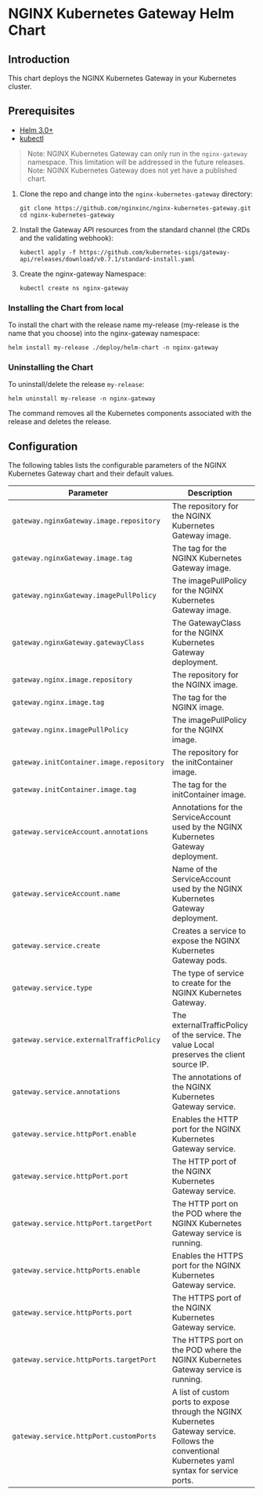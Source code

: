 # NGINX Kubernetes Gateway Helm Chart

## Introduction

This chart deploys the NGINX Kubernetes Gateway in your Kubernetes cluster.

## Prerequisites

- [Helm 3.0+](https://helm.sh/docs/intro/install/)
- [kubectl](https://kubernetes.io/docs/tasks/tools/)

> Note: NGINX Kubernetes Gateway can only run in the `nginx-gateway` namespace. This limitation will be addressed in
the future releases.
> Note: NGINX Kubernetes Gateway does not yet have a published chart.

1. Clone the repo and change into the `nginx-kubernetes-gateway` directory:

   ```
   git clone https://github.com/nginxinc/nginx-kubernetes-gateway.git
   cd nginx-kubernetes-gateway
   ```

1. Install the Gateway API resources from the standard channel (the CRDs and the validating webhook):

   ```
   kubectl apply -f https://github.com/kubernetes-sigs/gateway-api/releases/download/v0.7.1/standard-install.yaml
   ```

1. Create the nginx-gateway Namespace:

    ```
    kubectl create ns nginx-gateway
    ```

### Installing the Chart from local

To install the chart with the release name my-release (my-release is the name that you choose) into the nginx-gateway
namespace:

```
helm install my-release ./deploy/helm-chart -n nginx-gateway
```

### Uninstalling the Chart

To uninstall/delete the release `my-release`:

```
helm uninstall my-release -n nginx-gateway
```

The command removes all the Kubernetes components associated with the release and deletes the release.

## Configuration

The following tables lists the configurable parameters of the NGINX Kubernetes Gateway chart and their default values.

|Parameter | Description | Default |
| --- | --- | --- |
|`gateway.nginxGateway.image.repository` | The repository for the NGINX Kubernetes Gateway image. | ghcr.io/nginxinc/nginx-kubernetes-gateway |
|`gateway.nginxGateway.image.tag` | The tag for the NGINX Kubernetes Gateway image. | edge |
|`gateway.nginxGateway.imagePullPolicy` | The imagePullPolicy for the NGINX Kubernetes Gateway image. | Always |
|`gateway.nginxGateway.gatewayClass` | The GatewayClass for the NGINX Kubernetes Gateway deployment. | nginx |
|`gateway.nginx.image.repository` | The repository for the NGINX image. | nginx |
|`gateway.nginx.image.tag` | The tag for the NGINX image. | 1.25 |
|`gateway.nginx.imagePullPolicy` | The imagePullPolicy for the NGINX image. | Always |
|`gateway.initContainer.image.repository` | The repository for the initContainer image. | busybox |
|`gateway.initContainer.image.tag` | The tag for the initContainer image. | 1.36 |
|`gateway.serviceAccount.annotations` | Annotations for the ServiceAccount used by the NGINX Kubernetes Gateway deployment. | {} |
|`gateway.serviceAccount.name` | Name of the ServiceAccount used by the NGINX Kubernetes Gateway deployment. | Autogenerated |
|`gateway.service.create` | Creates a service to expose the NGINX Kubernetes Gateway pods. | true |
|`gateway.service.type` | The type of service to create for the NGINX Kubernetes Gateway. | Loadbalancer |
|`gateway.service.externalTrafficPolicy` | The externalTrafficPolicy of the service. The value Local preserves the client source IP. | Local |
|`gateway.service.annotations` | The annotations of the NGINX Kubernetes Gateway service. | true |
|`gateway.service.httpPort.enable` | Enables the HTTP port for the NGINX Kubernetes Gateway service. | true |
|`gateway.service.httpPort.port` | The HTTP port of the NGINX Kubernetes Gateway service. | 80 |
|`gateway.service.httpPort.targetPort` | The HTTP port on the POD where the NGINX Kubernetes Gateway service is running. | 80 |
|`gateway.service.httpPorts.enable` | Enables the HTTPS port for the NGINX Kubernetes Gateway service. | true |
|`gateway.service.httpPorts.port` | The HTTPS port of the NGINX Kubernetes Gateway service. | 443 |
|`gateway.service.httpPorts.targetPort` | The HTTPS port on the POD where the NGINX Kubernetes Gateway service is running. | 443 |
|`gateway.service.httpPort.customPorts` | A list of custom ports to expose through the NGINX Kubernetes Gateway service. Follows the conventional Kubernetes yaml syntax for service ports. | [] |
